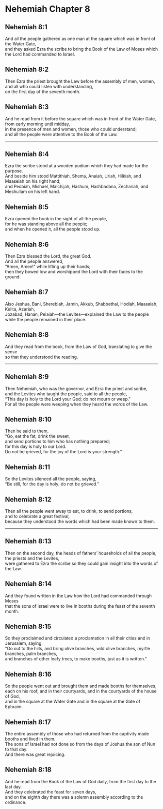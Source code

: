# Nehemiah Chapter 8

## Nehemiah 8:1

And all the people gathered as one man at the square which was in front of the Water Gate,  
and they asked Ezra the scribe to bring the Book of the Law of Moses which the Lord had commanded to Israel.

## Nehemiah 8:2

Then Ezra the priest brought the Law before the assembly of men, women,  
and all who could listen with understanding,  
on the first day of the seventh month.

## Nehemiah 8:3

And he read from it before the square which was in front of the Water Gate,  
from early morning until midday,  
in the presence of men and women, those who could understand;  
and all the people were attentive to the Book of the Law.

---

## Nehemiah 8:4

Ezra the scribe stood at a wooden podium which they had made for the purpose.  
And beside him stood Mattithiah, Shema, Anaiah, Uriah, Hilkiah, and Maaseiah on his right hand;  
and Pedaiah, Mishael, Malchijah, Hashum, Hashbadana, Zechariah, and Meshullam on his left hand.

## Nehemiah 8:5

Ezra opened the book in the sight of all the people,  
for he was standing above all the people;  
and when he opened it, all the people stood up.

## Nehemiah 8:6

Then Ezra blessed the Lord, the great God.  
And all the people answered,  
“Amen, Amen!” while lifting up their hands;  
then they bowed low and worshipped the Lord with their faces to the ground.

## Nehemiah 8:7

Also Jeshua, Bani, Sherebiah, Jamin, Akkub, Shabbethai, Hodiah, Maaseiah, Kelita, Azariah,  
Jozabad, Hanan, Pelaiah—the Levites—explained the Law to the people while the people remained in their place.

## Nehemiah 8:8

And they read from the book, from the Law of God, translating to give the sense  
so that they understood the reading.

---

## Nehemiah 8:9

Then Nehemiah, who was the governor, and Ezra the priest and scribe,  
and the Levites who taught the people, said to all the people,  
“This day is holy to the Lord your God; do not mourn or weep.”  
For all the people were weeping when they heard the words of the Law.

## Nehemiah 8:10

Then he said to them,  
“Go, eat the fat, drink the sweet,  
and send portions to him who has nothing prepared;  
for this day is holy to our Lord.  
Do not be grieved, for the joy of the Lord is your strength.”

## Nehemiah 8:11

So the Levites silenced all the people, saying,  
“Be still, for the day is holy; do not be grieved.”

## Nehemiah 8:12

Then all the people went away to eat, to drink, to send portions,  
and to celebrate a great festival,  
because they understood the words which had been made known to them.

---

## Nehemiah 8:13

Then on the second day, the heads of fathers’ households of all the people, the priests and the Levites,  
were gathered to Ezra the scribe so they could gain insight into the words of the Law.

## Nehemiah 8:14

And they found written in the Law how the Lord had commanded through Moses  
that the sons of Israel were to live in booths during the feast of the seventh month.

## Nehemiah 8:15

So they proclaimed and circulated a proclamation in all their cities and in Jerusalem, saying,  
“Go out to the hills, and bring olive branches, wild olive branches, myrtle branches, palm branches,  
and branches of other leafy trees, to make booths, just as it is written.”

## Nehemiah 8:16

So the people went out and brought them and made booths for themselves,  
each on his roof, and in their courtyards, and in the courtyards of the house of God,  
and in the square at the Water Gate and in the square at the Gate of Ephraim.

## Nehemiah 8:17

The entire assembly of those who had returned from the captivity made booths and lived in them.  
The sons of Israel had not done so from the days of Joshua the son of Nun to that day.  
And there was great rejoicing.

## Nehemiah 8:18

And he read from the Book of the Law of God daily, from the first day to the last day.  
And they celebrated the feast for seven days,  
and on the eighth day there was a solemn assembly according to the ordinance.
